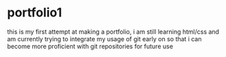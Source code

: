 # portfolio1
this is my first attempt at making a portfolio, i am still learning html/css and am currently trying to integrate my usage of git early on so that i can become more proficient with git repositories for future use